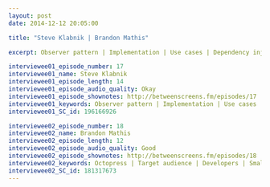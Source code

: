 ```yaml
---
layout: post
date: 2014-12-12 20:05:00

title: "Steve Klabnik | Brandon Mathis"

excerpt: Observer pattern | Implementation | Use cases | Dependency injection | Naming | Advantages & downsides | Two way bindings

interviewee01_episode_number: 17
interviewee01_name: Steve Klabnik
interviewee01_episode_length: 14
interviewee01_episode_audio_quality: Okay
interviewee01_episode_shownotes: http://betweenscreens.fm/episodes/17
interviewee01_keywords: Observer pattern | Implementation | Use cases | Dependency injection | Naming | Advantages & downsides | Two way bindings
interviewee01_SC_id: 196166926 

interviewee02_episode_number: 18
interviewee02_name: Brandon Mathis
interviewee02_episode_length: 12
interviewee02_episode_audio_quality: Good
interviewee02_episode_shownotes: http://betweenscreens.fm/episodes/18
interviewee02_keywords: Octopress | Target audience | Developers | Small & big projects | Limitations
interviewee02_SC_id: 181317673
---
```

